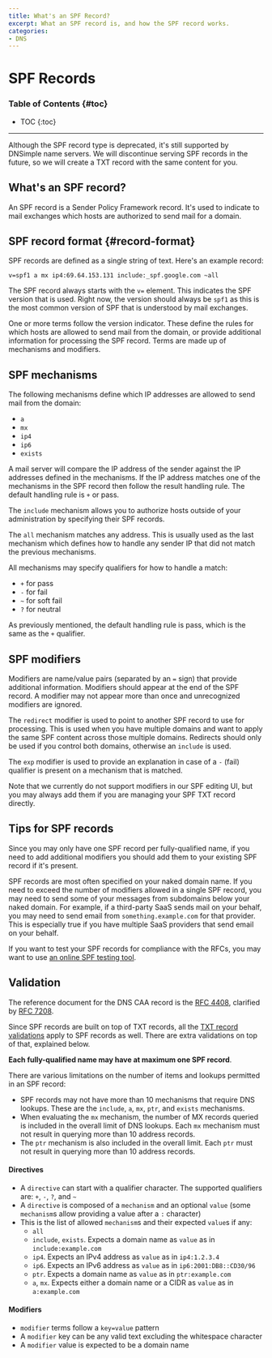 ```yaml
---
title: What's an SPF Record?
excerpt: What an SPF record is, and how the SPF record works.
categories:
- DNS
---
```


# SPF Records

### Table of Contents {#toc}

* TOC
{:toc}

---

<note>
Although the SPF record type is deprecated, it's still supported by DNSimple name servers. We will discontinue serving SPF records in the future, so we will create a TXT record with the same content for you.
</note>

## What's an SPF record?

An SPF record is a Sender Policy Framework record. It's used to indicate to mail exchanges which hosts are authorized to send mail for a domain. 

## SPF record format {#record-format}

SPF records are defined as a single string of text. Here's an example record:

```
v=spf1 a mx ip4:69.64.153.131 include:_spf.google.com ~all
```

The SPF record always starts with the `v=` element. This indicates the SPF version that is used. Right now, the version should always be `spf1` as this is the most common version of SPF that is understood by mail exchanges.

One or more terms follow the version indicator. These define the rules for which hosts are allowed to send mail from the domain, or provide additional information for processing the SPF record. Terms are made up of mechanisms and modifiers.

## SPF mechanisms

The following mechanisms define which IP addresses are allowed to send mail from the domain:

- `a`
- `mx`
- `ip4`
- `ip6`
- `exists`

A mail server will compare the IP address of the sender against the IP addresses defined in the mechanisms. If the IP address matches one of the mechanisms in the SPF record then follow the result handling rule. The default handling rule is `+` or pass.

The `include` mechanism allows you to authorize hosts outside of your administration by specifying their SPF records.

The `all` mechanism matches any address. This is usually used as the last mechanism which defines how to handle any sender IP that did not match the previous mechanisms.

All mechanisms may specify qualifiers for how to handle a match:

- `+` for pass
- `-` for fail
- `~` for soft fail
- `?` for neutral

As previously mentioned, the default handling rule is pass, which is the same as the `+` qualifier.

## SPF modifiers

Modifiers are name/value pairs (separated by an `=` sign) that provide additional information. Modifiers should appear at the end of the SPF record. A modifier may not appear more than once and unrecognized modifiers are ignored.

The `redirect` modifier is used to point to another SPF record to use for processing. This is used when you have multiple domains and want to apply the same SPF content across those multiple domains. Redirects should only be used if you control both domains, otherwise an `include` is used.

The `exp` modifier is used to provide an explanation in case of a `-` (fail) qualifier is present on a mechanism that is matched.

Note that we currently do not support modifiers in our SPF editing UI, but you may always add them if you are managing your SPF TXT record directly.

## Tips for SPF records

Since you may only have one SPF record per fully-qualified name, if you need to add additional modifiers you should add them to your existing SPF record if it's present.

SPF records are most often specified on your naked domain name. If you need to exceed the number of modifiers allowed in a single SPF record, you may need to send some of your messages from subdomains below your naked domain. For example, if a third-party SaaS sends mail on your behalf, you may need to send email from `something.example.com` for that provider. This is especially true if you have multiple SaaS providers that send email on your behalf.

If you want to test your SPF records for compliance with the RFCs, you may want to use [an online SPF testing tool](https://www.kitterman.com/spf/validate.html).

## Validation

The reference document for the DNS CAA record is the  [RFC 4408](https://www.ietf.org/rfc/rfc4408.txt), clarified by [RFC 7208](https://www.ietf.org/rfc/rfc7208.txt).

Since SPF records are built on top of TXT records, all the [TXT record validations](/articles/txt-record/#validation) apply to SPF records as well. There are extra validations on top of that, explained below.

**Each fully-qualified name may have at maximum one SPF record**.

There are various limitations on the number of items and lookups permitted in an SPF record:

- SPF records may not have more than 10 mechanisms that require DNS lookups. These are the `include`, `a`, `mx`, `ptr`, and `exists` mechanisms.
- When evaluating the `mx` mechanism, the number of MX records queried is included in the overall limit of DNS lookups. Each `mx` mechanism must not result in querying more than 10 address records.
- The `ptr` mechanism is also included in the overall limit. Each `ptr` must not result in querying more than 10 address records.

#### Directives

- A `directive` can start with a qualifier character. The supported qualifiers are: `+`, `-`, `?`, and `~`
- A `directive` is composed of a `mechanism` and an optional `value` (some `mechanism`s allow providing a value after a `:` character)
- This is the list of allowed `mechanism`s and their expected `value`s if any:
    - `all`
    - `include`, `exists`. Expects a domain name as `value` as in `include:example.com`
    - `ip4`. Expects an IPv4 address as `value` as in `ip4:1.2.3.4`
    - `ip6`. Expects an IPv6 address as `value` as in `ip6:2001:DB8::CD30/96`
    - `ptr`. Expects a domain name as `value` as in `ptr:example.com`
    - `a`, `mx`. Expects either a domain name or a CIDR as `value` as in `a:example.com`

#### Modifiers

- `modifier` terms follow a `key=value` pattern
- A `modifier` key can be any valid text excluding the whitespace character
- A `modifier` value is expected to be a domain name